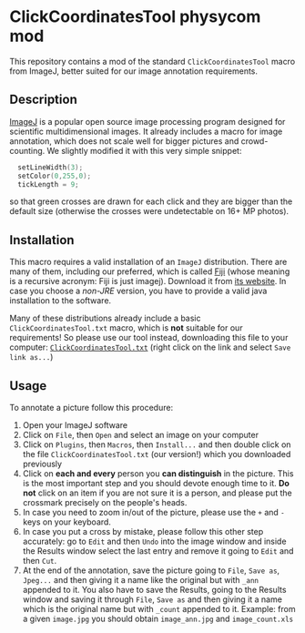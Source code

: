 # ClickCoordinatesTool physycom mod

This repository contains a mod of the standard `ClickCoordinatesTool` macro from ImageJ, better suited for our image annotation requirements.

## Description

[ImageJ](https://github.com/imagej/imagej) is a popular open source image processing program designed for scientific multidimensional images. It already includes a macro for image annotation, which does not scale well for bigger pictures and crowd-counting. We slightly modified it with this very simple snippet:

```cpp
  setLineWidth(3);
  setColor(0,255,0);
  tickLength = 9;
```

so that green crosses are drawn for each click and they are bigger than the default size (otherwise the crosses were undetectable on 16+ MP photos).

## Installation

This macro requires a valid installation of an `ImageJ` distribution. There are many of them, including our preferred, which is called [Fiji](https://imagej.net/Fiji/Downloads) (whose meaning is a recursive acronym: Fiji is just imagej). Download it from [its website](https://imagej.net/Fiji/Downloads). In case you choose a *non-JRE* version, you have to provide a valid java installation to the software.

Many of these distributions already include a basic `ClickCoordinatesTool.txt` macro, which is **not** suitable for our requirements! So please use our tool instead, downloading this file to your computer: [`ClickCoordinatesTool.txt`](https://raw.githubusercontent.com/physycom/image-annotator/master/ClickCoordinatesTool.txt) (right click on the link and select `Save link as...`)

## Usage

To annotate a picture follow this procedure:

1. Open your ImageJ software
1. Click on `File`, then `Open` and select an image on your computer
1. Click on `Plugins`, then `Macros`, then `Install...` and then double click on the file `ClickCoordinatesTool.txt` (our version!) which you downloaded previously
1. Click on **each and every** person you **can distinguish** in the picture. This is the most important step and you should devote enough time to it. **Do not** click on an item if you are not sure it is a person, and please put the crossmark precisely on the people's heads.
1. In case you need to zoom in/out of the picture, please use the `+` and `-` keys on your keyboard.
1. In case you put a cross by mistake, please follow this other step accurately: go to `Edit` and then `Undo` into the image window and inside the Results window select the last entry and remove it going to `Edit` and then `Cut`.
1. At the end of the annotation, save the picture going to `File`, `Save as`, `Jpeg...` and then giving it a name like the original but with `_ann` appended to it. You also have to save the Results, going to the Results window and saving it through `File`, `Save as` and then giving it a name which is the original name but with `_count` appended to it. Example: from a given `image.jpg` you should obtain `image_ann.jpg` and `image_count.xls`
